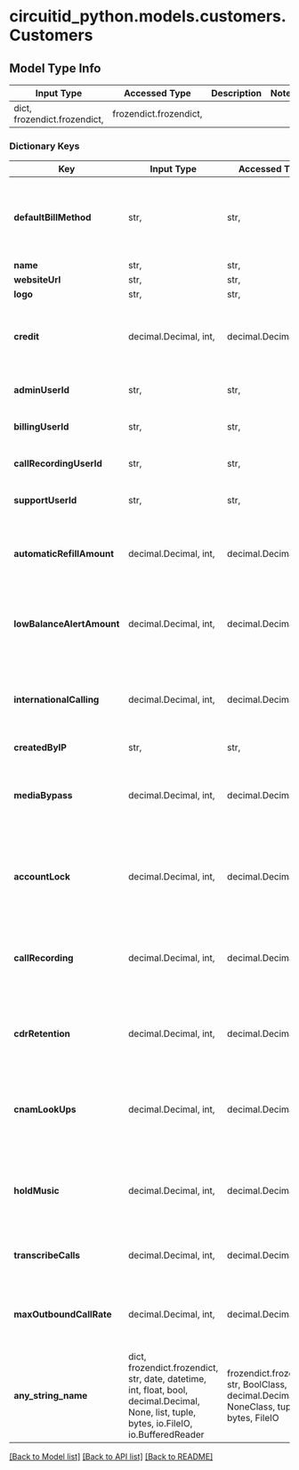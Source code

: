 # circuitid_python.models.customers.Customers

## Model Type Info
Input Type | Accessed Type | Description | Notes
------------ | ------------- | ------------- | -------------
dict, frozendict.frozendict,  | frozendict.frozendict,  |  | 

### Dictionary Keys
Key | Input Type | Accessed Type | Description | Notes
------------ | ------------- | ------------- | ------------- | -------------
**defaultBillMethod** | str,  | str,  |  | must be one of ["credit", "paymentmethod", ] if omitted the server will use the default value of "credit"
**name** | str,  | str,  |  | 
**websiteUrl** | str,  | str,  |  | [optional] 
**logo** | str,  | str,  |  | [optional] 
**credit** | decimal.Decimal, int,  | decimal.Decimal,  |  | [optional] if omitted the server will use the default value of 0value must be a 32 bit integer
**adminUserId** | str,  | str,  | ObjectId (unique 12 bytes ID) | [optional] 
**billingUserId** | str,  | str,  | ObjectId (unique 12 bytes ID) | [optional] 
**callRecordingUserId** | str,  | str,  | ObjectId (unique 12 bytes ID) | [optional] 
**supportUserId** | str,  | str,  | ObjectId (unique 12 bytes ID) | [optional] 
**automaticRefillAmount** | decimal.Decimal, int,  | decimal.Decimal,  |  | [optional] if omitted the server will use the default value of 0value must be a 32 bit integer
**lowBalanceAlertAmount** | decimal.Decimal, int,  | decimal.Decimal,  |  | [optional] if omitted the server will use the default value of 0value must be a 32 bit integer
**internationalCalling** | decimal.Decimal, int,  | decimal.Decimal,  |  | [optional] must be one of [1, 0, ] if omitted the server will use the default value of 0value must be a 32 bit integer
**createdByIP** | str,  | str,  |  | [optional] 
**mediaBypass** | decimal.Decimal, int,  | decimal.Decimal,  |  | [optional] must be one of [1, 0, ] if omitted the server will use the default value of 0value must be a 32 bit integer
**accountLock** | decimal.Decimal, int,  | decimal.Decimal,  |  | [optional] must be one of [1, 0, ] if omitted the server will use the default value of 1value must be a 32 bit integer
**callRecording** | decimal.Decimal, int,  | decimal.Decimal,  |  | [optional] must be one of [1, 0, ] if omitted the server will use the default value of 0value must be a 32 bit integer
**cdrRetention** | decimal.Decimal, int,  | decimal.Decimal,  |  | [optional] if omitted the server will use the default value of 12value must be a 32 bit integer
**cnamLookUps** | decimal.Decimal, int,  | decimal.Decimal,  |  | [optional] must be one of [1, 0, ] if omitted the server will use the default value of 0value must be a 32 bit integer
**holdMusic** | decimal.Decimal, int,  | decimal.Decimal,  |  | [optional] must be one of [1, 0, ] if omitted the server will use the default value of 0value must be a 32 bit integer
**transcribeCalls** | decimal.Decimal, int,  | decimal.Decimal,  |  | [optional] must be one of [1, 0, ] value must be a 32 bit integer
**maxOutboundCallRate** | decimal.Decimal, int,  | decimal.Decimal,  |  | [optional] if omitted the server will use the default value of 1value must be a 32 bit integer
**any_string_name** | dict, frozendict.frozendict, str, date, datetime, int, float, bool, decimal.Decimal, None, list, tuple, bytes, io.FileIO, io.BufferedReader | frozendict.frozendict, str, BoolClass, decimal.Decimal, NoneClass, tuple, bytes, FileIO | any string name can be used but the value must be the correct type | [optional]

[[Back to Model list]](../../README.md#documentation-for-models) [[Back to API list]](../../README.md#documentation-for-api-endpoints) [[Back to README]](../../README.md)

